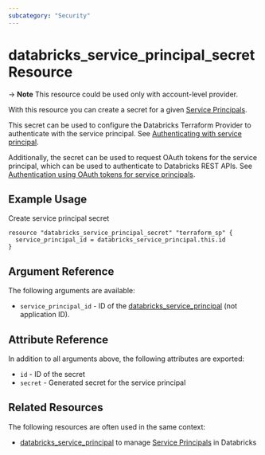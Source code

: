 ```yaml
---
subcategory: "Security"
---
```

# databricks_service_principal_secret Resource

-> **Note** This resource could be used only with account-level provider.

With this resource you can create a secret for a given [Service Principals](https://docs.databricks.com/administration-guide/users-groups/service-principals.html).

This secret can be used to configure the Databricks Terraform Provider to authenticate with the service principal. See [Authenticating with service principal](../index.md#authenticating-with-service-principal).

Additionally, the secret can be used to request OAuth tokens for the service principal, which can be used to authenticate to Databricks REST APIs. See [Authentication using OAuth tokens for service principals](https://docs.databricks.com/dev-tools/authentication-oauth.html).


## Example Usage

Create service principal secret

```hcl
resource "databricks_service_principal_secret" "terraform_sp" {
  service_principal_id = databricks_service_principal.this.id
}
```

## Argument Reference

The following arguments are available:

* `service_principal_id` - ID of the [databricks_service_principal](service_principal.md) (not application ID).


## Attribute Reference

In addition to all arguments above, the following attributes are exported:

- `id` - ID of the secret
- `secret` - Generated secret for the service principal


## Related Resources

The following resources are often used in the same context:

* [databricks_service_principal](service_principal.md) to manage [Service Principals](https://docs.databricks.com/administration-guide/users-groups/service-principals.html) in Databricks
